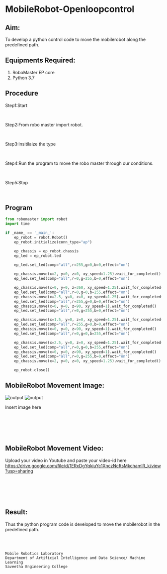 # MobileRobot-Openloopcontrol
## Aim:

To develop a python control code to move the mobilerobot along the predefined path.

## Equipments Required:
1. RoboMaster EP core
2. Python 3.7

## Procedure

Step1:Start

<br/>

Step2:From robo master import robot.

<br/>

Step3:Insitilaize the type

<br/>

Step4:Run the program to move the robo master through our conditions.

<br/>

Step5:Stop

<br/>

## Program
```python
from robomaster import robot
import time

if _name_ == '_main_':
    ep_robot = robot.Robot()
    ep_robot.initialize(conn_type="ap")

    ep_chassis = ep_robot.chassis
    ep_led = ep_robot.led

    ep_led.set_led(comp="all",r=255,g=0,b=0,effect="on")   
       
    ep_chassis.move(x=2, y=0, z=0, xy_speed=1.25).wait_for_completed()
    ep_led.set_led(comp="all",r=0,g=255,b=0,effect="on") 

    ep_chassis.move(x=0, y=0, z=360, xy_speed=1.25).wait_for_completed()
    ep_led.set_led(comp="all",r=0,g=0,b=255,effect="on")  
    ep_chassis.move(x=2.5, y=0, z=0, xy_speed=1.25).wait_for_completed()
    ep_led.set_led(comp="all",r=255,g=0,b=0,effect="on") 
    ep_chassis.move(x=0, y=0, z=90, xy_speed=1).wait_for_completed() 
    ep_led.set_led(comp="all",r=0,g=255,b=0,effect="on") 

    ep_chassis.move(x=1.5, y=0, z=0, xy_speed=1.25).wait_for_completed()
    ep_led.set_led(comp="all",r=255,g=0,b=0,effect="on")
    ep_chassis.move(x=0, y=0, z=90, xy_speed=1).wait_for_completed() 
    ep_led.set_led(comp="all",r=0,g=0,b=255,effect="on")

    ep_chassis.move(x=2.5, y=0, z=0, xy_speed=1.25).wait_for_completed()
    ep_led.set_led(comp="all",r=0,g=0,b=255,effect="on")
    ep_chassis.move(x=0, y=0, z=90, xy_speed=1).wait_for_completed()
    ep_led.set_led(comp="all",r=0,g=255,b=0,effect="on")
    ep_chassis.move(x=2, y=0, z=0, xy_speed=1.25).wait_for_completed()

    ep_robot.close()
```

## MobileRobot Movement Image:

![output](https://github.com/naramala-niharika/mobilerobot-openloopcontrol/blob/main/p1.jpeg?raw=true)
![output](https://github.com/naramala-niharika/mobilerobot-openloopcontrol/blob/main/p4.jpeg?raw=true)

Insert image here


<br/>
<br/>
<br/>
<br/>

## MobileRobot Movement Video:

Upload your video in Youtube and paste your video-id here
https://drive.google.com/file/d/1ERxDgYqkiuYc1XnczNcftsMkchamlR_k/view?usp=sharing

<br/>
<br/>
<br/>
<br/>

## Result:
Thus the python program code is developed to move the mobilerobot in the predefined path.


<br/>
<br/>

```
Mobile Robotics Laboratory
Department of Artificial Intelligence and Data Science/ Machine Learning
Saveetha Engineering College
```
